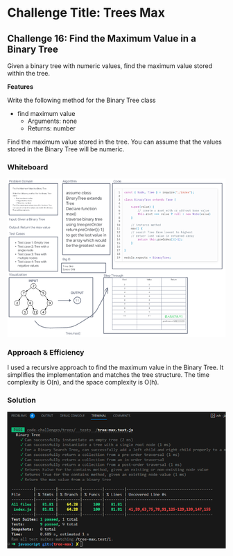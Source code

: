# Challenge Title:  Trees Max

## Challenge 16:  Find the Maximum Value in a Binary Tree
Given a binary tree with numeric values, find the maximum value stored within the tree.


**Features**

Write the following method for the Binary Tree class

- find maximum value
  - Arguments: none
  - Returns: number

Find the maximum value stored in the tree. You can assume that the values stored in the Binary Tree will be numeric.

### Whiteboard
![tree-max-whiteboard](../assets/tree-max-whiteboard.png)

### Approach & Efficiency
I used a recursive approach to find the maximum value in the Binary Tree. It simplifies the implementation and matches the tree structure. The time complexity is O(n), and the space complexity is O(h).

### Solution
![tree-max-solution](../assets/tree-max-solution.png)
